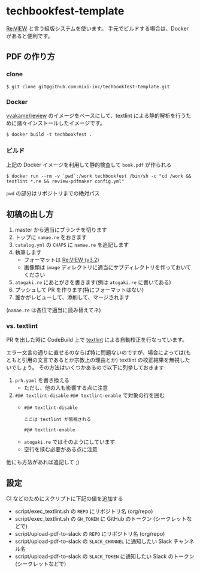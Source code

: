 # techbookfest-template

[Re:VIEW](https://github.com/kmuto/review) と言う組版システムを使います。
手元でビルドする場合は、Docker があると便利です。

## PDF の作り方

### clone

```
$ git clone git@github.com:mixi-inc/techbookfest-template.git
```

### Docker

[vvakame/review](https://hub.docker.com/r/vvakame/review/) のイメージをベースにして、textlint による静的解析を行うために諸々インストールしたイメージです。

```
$ docker build -t techbookfest .
```

### ビルド

上記の Docker イメージを利用して静的検査して `book.pdf` が作られる

```
$ docker run --rm -v `pwd`:/work techbookfest /bin/sh -c "cd /work && textlint *.re && review-pdfmaker config.yml"
```

`pwd` の部分はリポジトリまでの絶対パス

## 初稿の出し方

1. master から適当にブランチを切ります
2. トップに `namae.re` をおきます
3. `catalog.yml` の `CHAPS` に `namae.re` を追記します
4. 執筆します
    - フォーマットは [Re:VIEW (v3.2)](https://github.com/kmuto/review/tree/v3.2.0)
    - 画像類は `image` ディレクトリに適当にサブディレクトリを作っておいてください
5. `atogaki.re` にあとがきを書きます(例は `atogaki.re` に書いてある)
6. プッシュして PR を作ります(特にフォーマットはない)
7. 誰かがレビューして、添削して、マージされます

(`namae.re` は各位で適当に読み替えてネ)

### vs. textlint

PR を出した時に CodeBuild 上で [textlint](https://github.com/textlint/textlint) による自動校正を行なっています。

エラー文言の通りに直せるのならば特に問題ないのですが、場合によっては(もともと引用の文言であるとか宗教上の理由とか) textlint の校正結果を無視したいでしょう。
その方法はいくつかあるので以下に列挙しておきます:

1. `prh.yaml` を書き換える
    - ただし、他の人も影響する点に注意
2. `#@# textlint-disable` `#@# textlint-enable` で対象の行を囲む
    - ```
      #@# textlint-disable

      ここは textlint が無視される

      #@# textlint-enable
      ```
    - `atogaki.re` ではそのようにしています
    - 空行を挟む必要がある点に注意

他にも方法があれば追記して ;)

## 設定

CI などのためにスクリプトに下記の値を追加する

- script/exec_textlint.sh の `REPO` にリポジトリ名 (org/repo)
- script/exec_textlint.sh の `GH_TOKEN` に GitHub のトークン (シークレットなどで)
- script/upload-pdf-to-slack の `REPO` にリポジトリ名 (org/repo)
- script/upload-pdf-to-slack の `SLACK_CHANNEL` に通知したい Slack チャンネル名
- script/upload-pdf-to-slack の `SLACK_TOKEN` に通知したい Slack のトークン (シークレットなどで)
